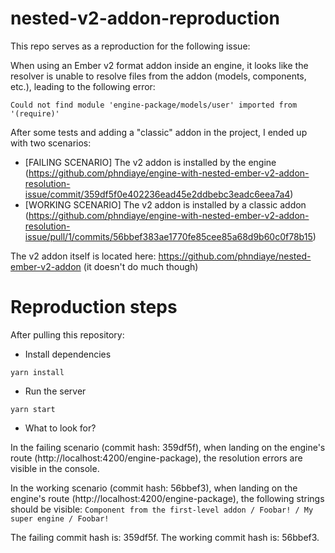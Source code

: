 # nested-v2-addon-reproduction

This repo serves as a reproduction for the following issue:

When using an Ember v2 format addon inside an engine, it looks like the resolver is unable to resolve files from the
addon (models, components, etc.), leading to the following error:

```
Could not find module 'engine-package/models/user' imported from '(require)'
```

After some tests and adding a "classic" addon in the project, I ended up with two scenarios:

- [FAILING SCENARIO] The v2 addon is installed by the engine (https://github.com/phndiaye/engine-with-nested-ember-v2-addon-resolution-issue/commit/359df5f0e402236ead45e2ddbebc3eadc6eea7a4)
- [WORKING SCENARIO] The v2 addon is installed by a classic addon (https://github.com/phndiaye/engine-with-nested-ember-v2-addon-resolution-issue/pull/1/commits/56bbef383ae1770fe85cee85a68d9b60c0f78b15)

The v2 addon itself is located here: https://github.com/phndiaye/nested-ember-v2-addon (it doesn't do much though)

# Reproduction steps

After pulling this repository:

- Install dependencies

```shell
yarn install
```

- Run the server

```shell
yarn start
```

- What to look for?

In the failing scenario (commit hash: 359df5f), when landing on the engine's route (http://localhost:4200/engine-package), the resolution errors
are visible in the console.

In the working scenario (commit hash: 56bbef3), when landing on the engine's route (http://localhost:4200/engine-package), the following
strings should be visible: `Component from the first-level addon / Foobar! / My super engine / Foobar!`

The failing commit hash is: 359df5f.
The working commit hash is: 56bbef3.
